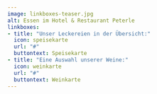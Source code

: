 ```yaml
---
image: linkboxes-teaser.jpg
alt: Essen im Hotel & Restaurant Peterle
linkboxes:
- title: "Unser Leckereien in der Übersicht:"
  icon: speisekarte
  url: "#"
  buttontext: Speisekarte
- title: "Eine Auswahl unserer Weine:"
  icon: weinkarte
  url: "#"
  buttontext: Weinkarte
---
```

